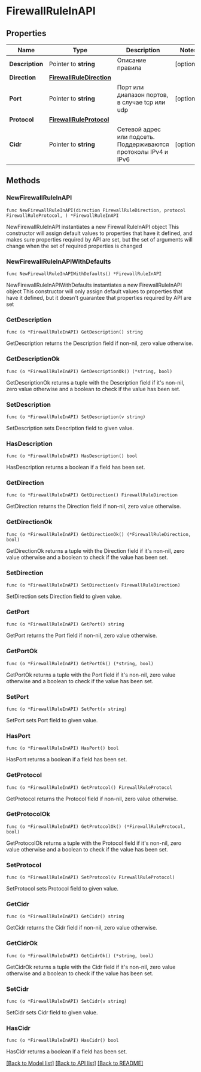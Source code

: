 # FirewallRuleInAPI

## Properties

Name | Type | Description | Notes
------------ | ------------- | ------------- | -------------
**Description** | Pointer to **string** | Описание правила | [optional] 
**Direction** | [**FirewallRuleDirection**](FirewallRuleDirection.md) |  | 
**Port** | Pointer to **string** | Порт или диапазон портов, в случае tcp или udp | [optional] 
**Protocol** | [**FirewallRuleProtocol**](FirewallRuleProtocol.md) |  | 
**Cidr** | Pointer to **string** | Сетевой адрес или подсеть. Поддерживаются протоколы IPv4  и IPv6 | [optional] 

## Methods

### NewFirewallRuleInAPI

`func NewFirewallRuleInAPI(direction FirewallRuleDirection, protocol FirewallRuleProtocol, ) *FirewallRuleInAPI`

NewFirewallRuleInAPI instantiates a new FirewallRuleInAPI object
This constructor will assign default values to properties that have it defined,
and makes sure properties required by API are set, but the set of arguments
will change when the set of required properties is changed

### NewFirewallRuleInAPIWithDefaults

`func NewFirewallRuleInAPIWithDefaults() *FirewallRuleInAPI`

NewFirewallRuleInAPIWithDefaults instantiates a new FirewallRuleInAPI object
This constructor will only assign default values to properties that have it defined,
but it doesn't guarantee that properties required by API are set

### GetDescription

`func (o *FirewallRuleInAPI) GetDescription() string`

GetDescription returns the Description field if non-nil, zero value otherwise.

### GetDescriptionOk

`func (o *FirewallRuleInAPI) GetDescriptionOk() (*string, bool)`

GetDescriptionOk returns a tuple with the Description field if it's non-nil, zero value otherwise
and a boolean to check if the value has been set.

### SetDescription

`func (o *FirewallRuleInAPI) SetDescription(v string)`

SetDescription sets Description field to given value.

### HasDescription

`func (o *FirewallRuleInAPI) HasDescription() bool`

HasDescription returns a boolean if a field has been set.

### GetDirection

`func (o *FirewallRuleInAPI) GetDirection() FirewallRuleDirection`

GetDirection returns the Direction field if non-nil, zero value otherwise.

### GetDirectionOk

`func (o *FirewallRuleInAPI) GetDirectionOk() (*FirewallRuleDirection, bool)`

GetDirectionOk returns a tuple with the Direction field if it's non-nil, zero value otherwise
and a boolean to check if the value has been set.

### SetDirection

`func (o *FirewallRuleInAPI) SetDirection(v FirewallRuleDirection)`

SetDirection sets Direction field to given value.


### GetPort

`func (o *FirewallRuleInAPI) GetPort() string`

GetPort returns the Port field if non-nil, zero value otherwise.

### GetPortOk

`func (o *FirewallRuleInAPI) GetPortOk() (*string, bool)`

GetPortOk returns a tuple with the Port field if it's non-nil, zero value otherwise
and a boolean to check if the value has been set.

### SetPort

`func (o *FirewallRuleInAPI) SetPort(v string)`

SetPort sets Port field to given value.

### HasPort

`func (o *FirewallRuleInAPI) HasPort() bool`

HasPort returns a boolean if a field has been set.

### GetProtocol

`func (o *FirewallRuleInAPI) GetProtocol() FirewallRuleProtocol`

GetProtocol returns the Protocol field if non-nil, zero value otherwise.

### GetProtocolOk

`func (o *FirewallRuleInAPI) GetProtocolOk() (*FirewallRuleProtocol, bool)`

GetProtocolOk returns a tuple with the Protocol field if it's non-nil, zero value otherwise
and a boolean to check if the value has been set.

### SetProtocol

`func (o *FirewallRuleInAPI) SetProtocol(v FirewallRuleProtocol)`

SetProtocol sets Protocol field to given value.


### GetCidr

`func (o *FirewallRuleInAPI) GetCidr() string`

GetCidr returns the Cidr field if non-nil, zero value otherwise.

### GetCidrOk

`func (o *FirewallRuleInAPI) GetCidrOk() (*string, bool)`

GetCidrOk returns a tuple with the Cidr field if it's non-nil, zero value otherwise
and a boolean to check if the value has been set.

### SetCidr

`func (o *FirewallRuleInAPI) SetCidr(v string)`

SetCidr sets Cidr field to given value.

### HasCidr

`func (o *FirewallRuleInAPI) HasCidr() bool`

HasCidr returns a boolean if a field has been set.


[[Back to Model list]](../README.md#documentation-for-models) [[Back to API list]](../README.md#documentation-for-api-endpoints) [[Back to README]](../README.md)


